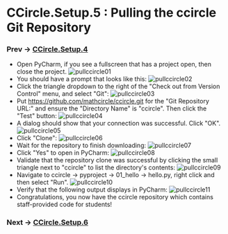 # CCircle.Setup.5 : Pulling the ccircle Git Repository
### Prev -> [CCircle.Setup.4](setup4)

* Open PyCharm, if you see a fullscreen that has a project open, then close the project.
    ![pullccircle01](assets/img/pullccircle01.png)
* You should have a prompt that looks like this:
    ![pullccircle02](assets/img/pullccircle02.png)
* Click the triangle dropdown to the right of the "Check out from Version Control" menu, and select "Git":
    ![pullccircle03](assets/img/pullccircle03.png)
* Put https://github.com/mathcircle/ccircle.git for the "Git Repository URL:" and ensure the "Directory Name" is "ccircle". Then click the "Test" button:
    ![pullccircle04](assets/img/pullccircle04.png)
* A dialog should show that your connection was successful. Click "OK".
    ![pullccircle05](assets/img/pullccircle05.png)
* Click "Clone":
    ![pullccircle06](assets/img/pullccircle06.png)
* Wait for the repository to finish downloading:
    ![pullccircle07](assets/img/pullccircle07.png)
* Click "Yes" to open in PyCharm:
    ![pullccircle08](assets/img/pullccircle08.png)
* Validate that the repository clone was successful by clicking the small triangle next to "ccircle" to list the directory's contents:
    ![pullccircle09](assets/img/pullccircle09.png)
* Navigate to ccircle -> pyproject -> 01_hello -> hello.py, right click and then select "Run".
    ![pullccircle10](assets/img/pullccircle10.png)
* Verify that the following output displays in PyCharm:
    ![pullccircle11](assets/img/pullccircle11.png)
* Congratulations, you now have the ccircle repository which contains staff-provided code for students!

### Next -> [CCircle.Setup.6](setup6)
